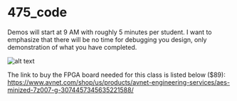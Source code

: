 # 475_code

Demos will start at 9 AM with roughly 5 minutes per student. 
I want to emphasize that there will be no time for debugging you design, only demonstration of what you have completed. 


![alt text](https://github.com/christopherwj/475_code/blob/main/sched.png?raw=true)


The link to buy the FPGA board needed for this class is listed below ($89):
https://www.avnet.com/shop/us/products/avnet-engineering-services/aes-minized-7z007-g-3074457345635221588/
